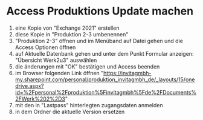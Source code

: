 # Access Produktions Update machen

1. eine Kopie von "Exchange 2021" erstellen
2. diese Kopie in "Produktion 2-3 umbenennen"
3. "Produktion 2-3" öffnen und im Menüband auf Datei gehen und die Access Optionen öffnen
4. auf Aktuelle Datenbank gehen und unter dem Punkt Formular anzeigen: "Übersicht Werk2u3" auswählen
5. die änderungen mit "OK" bestätigen und Access beenden
6. im Browser folgenden Link öffnen "https://invitagmbh-my.sharepoint.com/personal/produktion_invitagmbh_de/_layouts/15/onedrive.aspx?id=%2Fpersonal%2Fproduktion%5Finvitagmbh%5Fde%2FDocuments%2FWerk%202%2D3"
7. mit den in "Lastpass" hinterlegten zugangsdaten anmelden
8. in dem Ordner die aktuelle Version ersetzen
